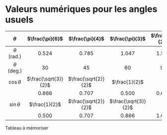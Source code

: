 # Valeurs numériques pour les angles usuels

|     $\theta$    |    $\frac{\pi}{6}$   |    $\frac{\pi}{4}$   |    $\frac{\pi}{3}$   | $\frac{\pi}{2}$ |   $\frac{2\pi}{3}$   |    $\frac{3\pi}{4}$   |    $\frac{5\pi}{6}$   | $\pi$ | $\frac{3\pi}{2}$ | $2\pi$ |
|:-------------------:|:------------------------:|:------------------------:|:------------------------:|:-------------------:|:------------------------:|:-------------------------:|:-------------------------:|:---------:|:--------------------:|:----------:|
| $\theta$ (rad.) |           0.524          |           0.785          |           1.047          |        1.571        |           2.094          |           2.356           |           2.618           |   3.142   |         4.712        |    6.283   |
| $\theta$ (deg.) |            30            |            45            |            60            |          90         |            120           |            135            |            150            |    180    |          270         |     360    |
|  $\cos \theta$  | $\frac{\sqrt{3}}{2}$ | $\frac{\sqrt{2}}{2}$ |     $\frac{1}{2}$    |          0          |    -$\frac{1}{2}$    | -$\frac{\sqrt{2}}{2}$ | -$\frac{\sqrt{3}}{2}$ |     -1    |           0          |      1     |
|                     |           0.866          |           0.707          |           0.500          |        0.000        |          -0.500          |           -0.707          |           -0.866          |   -1.000  |        -0.000        |    1.000   |
|  $\sin \theta$  |     $\frac{1}{2}$    | $\frac{\sqrt{2}}{2}$ | $\frac{\sqrt{3}}{2}$ |          1          | $\frac{\sqrt{3}}{2}$ |  $\frac{\sqrt{2}}{2}$ |     $\frac{1}{2}$     |     0     |          -1          |      0     |
|                     |           0.500          |           0.707          |           0.866          |        1.000        |           0.866          |           0.707           |           0.500           |   0.000   |        -1.000        |   -0.000   |

Tableau à mémoriser
